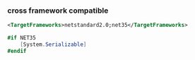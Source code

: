 ### cross framework compatible
```xml
<TargetFrameworks>netstandard2.0;net35</TargetFrameworks>
```

```cs
#if NET35
    [System.Serializable]
#endif
```